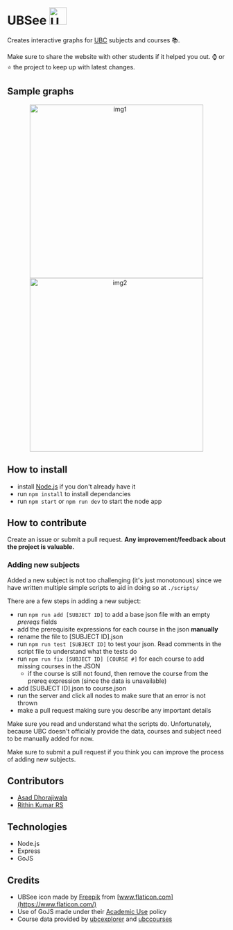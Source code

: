 # UBSee <img src="https://user-images.githubusercontent.com/39626451/124312404-ddeaf780-db8c-11eb-950e-3ec28175f7b7.png" alt="UBSee icon" width="40" height="40" />

Creates interactive graphs for [UBC](https://www.ubc.ca/) subjects and courses 📚.

Make sure to share the website with other students if it helped you out. ⌚ or ⭐ the project to keep up with latest changes.

## Sample graphs

<div align="center">
  <img src="https://user-images.githubusercontent.com/39626451/124315395-80a57500-db91-11eb-9629-0b646951a72a.jpg" alt="img1" width="400"/>
  <img src="https://user-images.githubusercontent.com/39626451/124314711-6d45da00-db90-11eb-8180-4cea33fad682.jpg" alt="img2" width="400"/>
</div>

## How to install

- install [Node.js](https://nodejs.org/en/) if you don't already have it
- run `npm install` to install dependancies
- run `npm start` or `npm run dev` to start the node app

## How to contribute

Create an issue or submit a pull request. **Any improvement/feedback about the project is valuable.**

###  Adding new subjects

Added a new subject is not too challenging (it's just monotonous) since we have written multiple simple scripts to aid in doing so at `./scripts/`

There are a few steps in adding a new subject:
- run `npm run add [SUBJECT ID]` to add a base json file with an empty *prereqs* fields
- add the prerequisite expressions for each course in the json **manually**
- rename the file to [SUBJECT ID].json
- run `npm run test [SUBJECT ID]` to test your json. Read comments in the script file to understand what the tests do
- run `npm run fix [SUBJECT ID] [COURSE #]` for each course to add missing courses in the JSON
  - if the course is still not found, then remove the course from the prereq expression (since the data is unavailable)
- add [SUBJECT ID].json to course.json
- run the server and click all nodes to make sure that an error is not thrown
- make a pull request making sure you describe any important details

Make sure you read and understand what the scripts do. Unfortunately, because UBC doesn't officially provide the data, courses and subject need to be manually added for now.  

Make sure to submit a pull request if you think you can improve the process of adding new subjects.

## Contributors

- [Asad Dhorajiwala](https://github.com/AnimeAllstar)
- [Rithin Kumar RS](https://github.com/L0Lmaker)

## Technologies

- Node.js
- Express
- GoJS

## Credits

- UBSee icon made by [Freepik](https://www.freepik.com) from [www.flaticon.com](https://www.flaticon.com/)</div>
- Use of GoJS made under their [Academic Use](https://www.nwoods.com/sales/academic-use.html) policy
- Course data provided by [ubcexplorer](https://ubcexplorer.io/api) and [ubccourses](https://github.com/StuffByLiang/realtime-ubc-courses-api)
